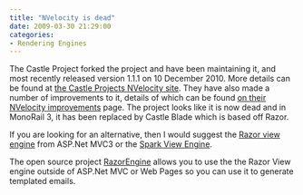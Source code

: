 ```yaml
---
title: "NVelocity is dead"
date: 2009-03-30 21:29:00
categories: 
- Rendering Engines
---
```


The Castle Project forked the project and have been maintaining it, and most recently released version 1.1.1 on 10 December 2010.  More details can be found at [the Castle Projects NVelocity site][1].  They have also made a number of improvements to it, details of which can be found [on their NVelocity improvements][2] page.  The project looks like it is now dead and in MonoRail 3, it has been replaced by Castle Blade which is based off Razor.

If you are looking for an alternative, then I would suggest the [Razor view engine][3] from ASP.Net MVC3 or the [Spark View Engine][4].

The open source project [RazorEngine][5] allows you to use the the Razor View engine outside of ASP.Net MVC or Web Pages so you can use it to generate templated emails.

  [1]: http://old.castleproject.org/others/nvelocity/
  [2]: http://old.castleproject.org/others/nvelocity/improvements.html
  [3]: http://weblogs.asp.net/scottgu/archive/2010/07/02/introducing-razor.aspx
  [4]: http://sparkviewengine.com/
  [5]: http://razorengine.codeplex.com/